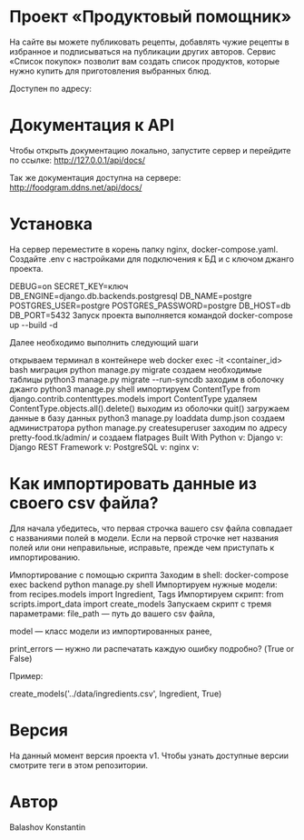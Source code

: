 # Проект «Продуктовый помощник»
На сайте вы можете публиковать рецепты, добавлять чужие рецепты в избранное и подписываться на публикации других авторов. Сервис «Список покупок» позволит вам создать список продуктов, которые нужно купить для приготовления выбранных блюд.

Доступен по адресу:

# Документация к API
Чтобы открыть документацию локально, запустите сервер и перейдите по ссылке: http://127.0.0.1/api/docs/

Так же документация доступна на сервере: http://foodgram.ddns.net/api/docs/

# Установка
На сервер переместите в корень папку nginx, docker-compose.yaml. Создайте .env с настройками для подключения к БД и с ключом джанго проекта.

DEBUG=on
SECRET_KEY=ключ
DB_ENGINE=django.db.backends.postgresql
DB_NAME=postgre
POSTGRES_USER=postgre
POSTGRES_PASSWORD=postgre
DB_HOST=db
DB_PORT=5432
Запуск проекта выполняется командой docker-compose up --build -d

Далее необходимо выполнить следующий шаги

открываем терминал в контейнере web docker exec -it <container_id> bash
миграция python manage.py migrate
создаем необходимые таблицы python3 manage.py migrate --run-syncdb
заходим в оболочку джанго python3 manage.py shell
импортируем ContentType from django.contrib.contenttypes.models import ContentType
удаляем ContentType.objects.all().delete()
выходим из оболочки quit()
загружаем данные в базу данных python3 manage.py loaddata dump.json
создаем администратора python manage.py createsuperuser
заходим по адресу pretty-food.tk/admin/ и создаем flatpages
Built With
Python v:
Django v:
Django REST Framework v:
PostgreSQL v:
nginx v:

# Как импортировать данные из своего csv файла?
Для начала убедитесь, что первая строчка вашего csv файла совпадает с названиями полей в модели. Если на первой строчке нет названия полей или они неправильные, исправьте, прежде чем приступать к импортированию.

Импортирование с помощью скрипта
Заходим в shell:
docker-compose exec backend python manage.py shell
Импортируем нужные модели:
from recipes.models import Ingredient, Tags
Импортируем скрипт:
from scripts.import_data import create_models
Запускаем скрипт с тремя параметрами:
file_path — путь до вашего csv файла,

model — класс модели из импортированных ранее,

print_errors — нужно ли распечатать каждую ошибку подробно? (True or False)

Пример:

create_models('../data/ingredients.csv', Ingredient, True)

# Версия
На данный момент версия проекта v1. Чтобы узнать доступные версии смотрите теги в этом репозитории.

# Автор
Balashov Konstantin
